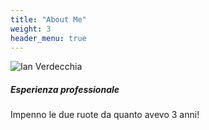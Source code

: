 ```yaml
---
title: "About Me"
weight: 3
header_menu: true
---
```


![Ian Verdecchia](images/ian_profile.jpeg)

##### Esperienza professionale

Impenno le due ruote da quanto avevo 3 anni!
